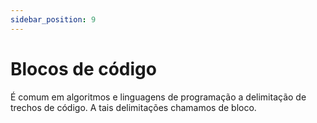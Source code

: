 ```yaml
---
sidebar_position: 9
---
```


# Blocos de código

É comum em algoritmos e linguagens de programação a delimitação de trechos de código. A tais delimitações chamamos de bloco.

